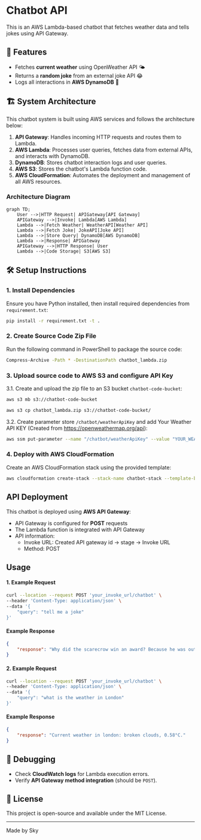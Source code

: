 # Chatbot API

This is an AWS Lambda-based chatbot that fetches weather data and tells jokes using API Gateway.

## 🚀 Features
- Fetches **current weather** using OpenWeather API 🌤️
- Returns a **random joke** from an external joke API 😂
- Logs all interactions in **AWS DynamoDB** 📝


## 🏗️ System Architecture
This chatbot system is built using AWS services and follows the architecture below:

1. **API Gateway**: Handles incoming HTTP requests and routes them to Lambda.
2. **AWS Lambda**: Processes user queries, fetches data from external APIs, and interacts with DynamoDB.
3. **DynamoDB**: Stores chatbot interaction logs and user queries.
4. **AWS S3**: Stores the chatbot's Lambda function code.
5. **AWS CloudFormation**: Automates the deployment and management of all AWS resources.

### **Architecture Diagram**
```mermaid
graph TD;
    User -->|HTTP Request| APIGateway[API Gateway]
    APIGateway -->|Invoke| Lambda[AWS Lambda]
    Lambda -->|Fetch Weather| WeatherAPI[Weather API]
    Lambda -->|Fetch Joke| JokeAPI[Joke API]
    Lambda -->|Store Query| DynamoDB[AWS DynamoDB]
    Lambda -->|Response| APIGateway
    APIGateway -->|HTTP Response| User
    Lambda -->|Code Storage| S3[AWS S3]
```

## 🛠️ Setup Instructions

### **1. Install Dependencies**
Ensure you have Python installed, then install required dependencies from `requirement.txt`:
```sh
pip install -r requirement.txt -t .
```

### **2. Create Source Code Zip File**
Run the following command in PowerShell to package the source code:
```sh
Compress-Archive -Path * -DestinationPath chatbot_lambda.zip
```

### **3. Upload source code to AWS S3 and configure API Key**
3.1. Create and upload the zip file to an S3 bucket `chatbot-code-bucket`:
```sh
aws s3 mb s3://chatbot-code-bucket
```
```sh
aws s3 cp chatbot_lambda.zip s3://chatbot-code-bucket/
```
3.2. Create parameter store `/chatbot/weatherApiKey` and add Your Weather API KEY (Created from https://openweathermap.org/api):
```sh
aws ssm put-parameter --name "/chatbot/weatherApiKey" --value "YOUR_WEATHER_API_KEY" --type "String" --overwrite
```

### **4. Deploy with AWS CloudFormation**
Create an AWS CloudFormation stack using the provided template:
```sh
aws cloudformation create-stack --stack-name chatbot-stack --template-body file://cloud-formation-chat-bot.yaml --capabilities CAPABILITY_NAMED_IAM
```

## **API Deployment**
This chatbot is deployed using **AWS API Gateway**:
- API Gateway is configured for **POST** requests
- The Lambda function is integrated with API Gateway
- API information:
    + Invoke URL: Created API gateway id -> stage -> Invoke URL
    + Method: POST

## **Usage**
#### **1. Example Request**
```sh
curl --location --request POST 'your_invoke_url/chatbot' \
--header 'Content-Type: application/json' \
--data '{
    "query": "tell me a joke"
}'
```

#### **Example Response**
```json
{
    "response": "Why did the scarecrow win an award? Because he was outstanding in his field!"
}
```

#### **2. Example Request**
```sh
curl --location --request POST 'your_invoke_url/chatbot' \
--header 'Content-Type: application/json' \
--data '{
    "query": "what is the weather in London"
}'
```

#### **Example Response**
```json
{
    "response": "Current weather in london: broken clouds, 0.58°C."
}
```

## **🐞 Debugging**
- Check **CloudWatch logs** for Lambda execution errors.
- Verify **API Gateway method integration** (should be `POST`).

## 📜 License
This project is open-source and available under the MIT License.

---
Made by Sky